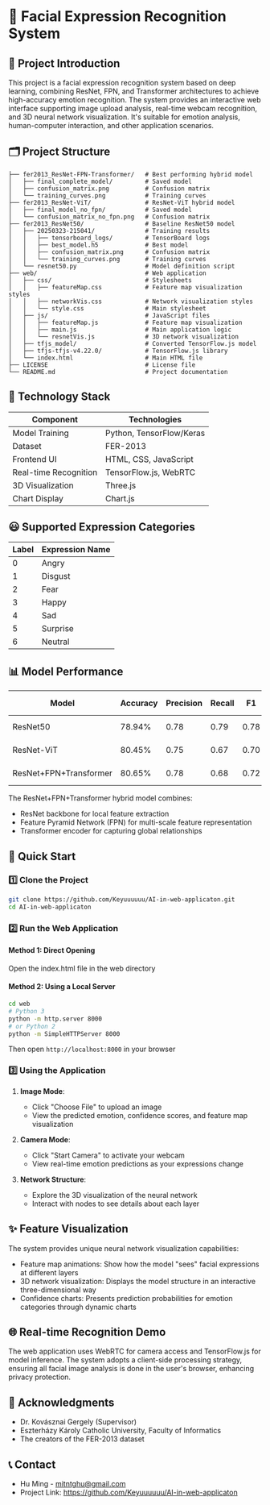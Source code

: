 # 📘 Facial Expression Recognition System

## 🧠 Project Introduction

This project is a facial expression recognition system based on deep learning, combining ResNet, FPN, and Transformer architectures to achieve high-accuracy emotion recognition. The system provides an interactive web interface supporting image upload analysis, real-time webcam recognition, and 3D neural network visualization. It's suitable for emotion analysis, human-computer interaction, and other application scenarios.

## 🗂️ Project Structure

```
├── fer2013_ResNet-FPN-Transformer/   # Best performing hybrid model
│   ├── final_complete_model/         # Saved model
│   ├── confusion_matrix.png          # Confusion matrix
│   └── training_curves.png           # Training curves
├── fer2013_ResNet-ViT/               # ResNet-ViT hybrid model
│   ├── final_model_no_fpn/           # Saved model
│   └── confusion_matrix_no_fpn.png   # Confusion matrix
├── fer2013_ResNet50/                 # Baseline ResNet50 model
│   ├── 20250323-215041/              # Training results
│   │   ├── tensorboard_logs/         # TensorBoard logs
│   │   ├── best_model.h5             # Best model
│   │   ├── confusion_matrix.png      # Confusion matrix
│   │   └── training_curves.png       # Training curves
│   └── resnet50.py                   # Model definition script
├── web/                              # Web application
│   ├── css/                          # Stylesheets
│   │   ├── featureMap.css            # Feature map visualization styles
│   │   ├── networkVis.css            # Network visualization styles
│   │   └── style.css                 # Main stylesheet
│   ├── js/                           # JavaScript files
│   │   ├── featureMap.js             # Feature map visualization
│   │   ├── main.js                   # Main application logic
│   │   └── resnetVis.js              # 3D network visualization
│   ├── tfjs_model/                   # Converted TensorFlow.js model
│   ├── tfjs-tfjs-v4.22.0/            # TensorFlow.js library
│   └── index.html                    # Main HTML file
├── LICENSE                           # License file
└── README.md                         # Project documentation
```

## 🧰 Technology Stack

| Component       | Technologies                         |
|-----------------|--------------------------------------|
| Model Training  | Python, TensorFlow/Keras             |
| Dataset         | FER-2013                             |
| Frontend UI     | HTML, CSS, JavaScript                |
| Real-time Recognition | TensorFlow.js, WebRTC          |
| 3D Visualization| Three.js                             |
| Chart Display   | Chart.js                             |

## 😃 Supported Expression Categories

| Label | Expression Name |
|-------|----------------|
| 0     | Angry          |
| 1     | Disgust        |
| 2     | Fear           |
| 3     | Happy          |
| 4     | Sad            |
| 5     | Surprise       |
| 6     | Neutral        |

## 📊 Model Performance

| Model                      | Accuracy | Precision | Recall | F1   | Training Time |
|---------------------------|----------|-----------|--------|------|---------------|
| ResNet50                  | 78.94%   | 0.78      | 0.79   | 0.78 | 25 minutes    |
| ResNet-ViT                | 80.45%   | 0.75      | 0.67   | 0.70 | 35 minutes    |
| ResNet+FPN+Transformer    | 80.65%   | 0.78      | 0.68   | 0.72 | 42 minutes    |

The ResNet+FPN+Transformer hybrid model combines:
- ResNet backbone for local feature extraction
- Feature Pyramid Network (FPN) for multi-scale feature representation
- Transformer encoder for capturing global relationships

## 🚀 Quick Start

### 1️⃣ Clone the Project

```bash
git clone https://github.com/Keyuuuuuu/AI-in-web-applicaton.git
cd AI-in-web-applicaton
```

### 2️⃣ Run the Web Application

#### Method 1: Direct Opening
Open the index.html file in the web directory

#### Method 2: Using a Local Server
```bash
cd web
# Python 3
python -m http.server 8000
# or Python 2
python -m SimpleHTTPServer 8000
```

Then open `http://localhost:8000` in your browser

### 3️⃣ Using the Application

1. **Image Mode**:
   - Click "Choose File" to upload an image
   - View the predicted emotion, confidence scores, and feature map visualization

2. **Camera Mode**:
   - Click "Start Camera" to activate your webcam
   - View real-time emotion predictions as your expressions change

3. **Network Structure**:
   - Explore the 3D visualization of the neural network
   - Interact with nodes to see details about each layer

## ✨ Feature Visualization

The system provides unique neural network visualization capabilities:
- Feature map animations: Show how the model "sees" facial expressions at different layers
- 3D network visualization: Displays the model structure in an interactive three-dimensional way
- Confidence charts: Presents prediction probabilities for emotion categories through dynamic charts


## 🌐 Real-time Recognition Demo

The web application uses WebRTC for camera access and TensorFlow.js for model inference. The system adopts a client-side processing strategy, ensuring all facial image analysis is done in the user's browser, enhancing privacy protection.


## 📝 Acknowledgments

- Dr. Kovásznai Gergely (Supervisor)
- Eszterházy Károly Catholic University, Faculty of Informatics
- The creators of the FER-2013 dataset

## 📞 Contact

- Hu Ming - mitntghu@gmail.com
- Project Link: https://github.com/Keyuuuuuu/AI-in-web-applicaton
